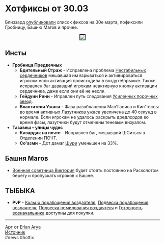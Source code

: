# Хотфиксы от 30.03
Близзард [опубликовали](https://worldofwarcraft.com/en-us/news/23770463/hotfixes-march-30-2022) список фиксов на 30е марта, пофиксили Гробницу, Башню Магов и прочее.

<center>
<img src=https://raw.githubusercontent.com/MagicalCow/TrinkIT-News/main/Sources/Assets/WH326551/WH326551-1.png float=center border=2>
</center>

## Инсты  
- **Гробница Предвечных**
    - **Бдительный Страж** - Исправлена проблема [Нестабильных сердечников](https://ru.wowhead.com/spell=360458) мешавшая им взрываться и активироваться игроком если активация происходила в воздухе\прыжке. Также исправлен баг дававший игрокам неактивную кнопку активации сердечника, даже если они её не несли.
    - **Гейдуин Ринн** - Иправлен путь следования [Усиленных порочных звезд](https://ru.wowhead.com/spell=367631).
    - **Властители Ужаса** - Фаза разоблачения Мал'Ганиса и Кин'тессы во время активных [Лазутчиков ужаса](https://ru.wowhead.com/spell=360417) увеличена до 40 секунд в нормале. Если игрокам не удалось раскрыть дредлордов во время фазы, лазутчики будут отмечены теневым визуалом.
- **Тазавеш – улицы чудес**
    - **Кавардак на почте** - Исправлен баг, мешавший ШСиться в Отделении ПОЧТ.
    - **Со'азми** - Дот дамаг [Шури](https://ru.wowhead.com/spell=347481) уменьшен на 33%.
## Башня Магов  
- [Военная советница Виктория](https://ru.wowhead.com/npc=117871) будет стоять постоянно на Расколотом берегу и пропускать игроков к Башне.
## ТЫБЫКА  
- **PvP** - [Кольцо порабощения воздаятеля](https://ru.tbc.wowhead.com/item=35320), [Подвеска порабощения воздаятеля](https://ru.tbc.wowhead.com/item=35319), [Подвеска помилования воздаятеля](https://ru.tbc.wowhead.com/item=35317/) и [Готовность военачальника](https://ru.tbc.wowhead.com/item=35326) доступны для покупки.

---
[Арт](https://www.artstation.com/artwork/ez6bY) от [Erlan Arya](https://www.artstation.com/erlanarya)  
[Источник](https://worldofwarcraft.com/en-us/news/23770463/hotfixes-march-30-2022)  
#news #hotfix